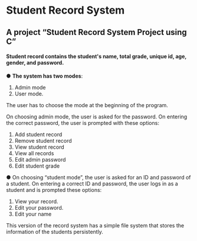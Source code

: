 # Student Record System
## A project “Student Record System Project using C”
#### Student record contains the student's name, total grade, unique id, age, gender, and password.

● **The system has two modes**:
1. Admin mode
2. User mode.

The user has to choose the mode at the beginning of the program.

On choosing admin mode, the user is asked for the password.
On entering the correct password, the user is prompted with these options:
1. Add student record
2. Remove student record
3. View student record
4. View all records
5. Edit admin password
6. Edit student grade

● On choosing “student mode”, the user is asked for an ID and password of a student.
On entering a correct ID and password, the user logs in as a student and is prompted these options:
1. View your record.
2. Edit your password.
3. Edit your name

This version of the record system has a simple file system that stores the information of the students persistently.
